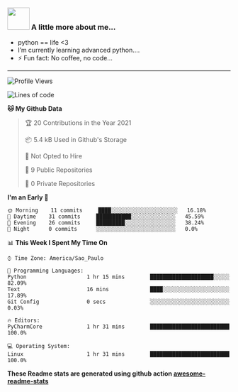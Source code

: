 ### <img src="https://summerofhpc.prace-ri.eu/wp-content/uploads/2019/08/giphy-1.gif" width="50"> A little more about me...  

- python == life <3
- I’m currently learning advanced python....
- ⚡ Fun fact: No coffee, no code...

---
<!--START_SECTION:waka-->
![Profile Views](http://img.shields.io/badge/Profile%20Views-0-blue)

![Lines of code](https://img.shields.io/badge/From%20Hello%20World%20I%27ve%20Written-14242%20lines%20of%20code-blue)

**🐱 My Github Data** 

> 🏆 20 Contributions in the Year 2021
 > 
> 📦 5.4 kB Used in Github's Storage 
 > 
> 🚫 Not Opted to Hire
 > 
> 📜 9 Public Repositories 
 > 
> 🔑 0 Private Repositories  
 > 
**I'm an Early 🐤** 

```text
🌞 Morning    11 commits     ████░░░░░░░░░░░░░░░░░░░░░   16.18% 
🌆 Daytime    31 commits     ███████████░░░░░░░░░░░░░░   45.59% 
🌃 Evening    26 commits     █████████░░░░░░░░░░░░░░░░   38.24% 
🌙 Night      0 commits      ░░░░░░░░░░░░░░░░░░░░░░░░░   0.0%

```


📊 **This Week I Spent My Time On** 

```text
⌚︎ Time Zone: America/Sao_Paulo

💬 Programming Languages: 
Python                   1 hr 15 mins        ████████████████████░░░░░   82.09% 
Text                     16 mins             ████░░░░░░░░░░░░░░░░░░░░░   17.89% 
Git Config               0 secs              ░░░░░░░░░░░░░░░░░░░░░░░░░   0.03%

🔥 Editors: 
PyCharmCore              1 hr 31 mins        █████████████████████████   100.0%

💻 Operating System: 
Linux                    1 hr 31 mins        █████████████████████████   100.0%

```


<!--END_SECTION:waka-->

**These Readme stats are generated using github action [awesome-readme-stats](https://github.com/anmol098/waka-readme-stats)**
